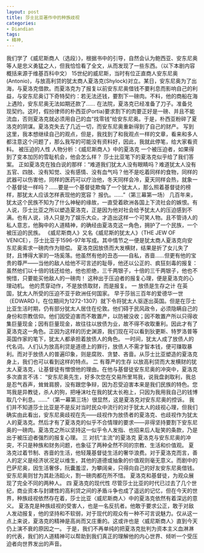 ```yaml
---
layout: post
title: 莎士比亚著作中的种族歧视
categories:
- Diandian
tags:
- 精神, 
---
```

我们学了《威尼斯商人（选段）》，根据书中的引导，自然会认为鲍西亚、安东尼奥等人是忠义勇猛之人，但我恰恰看了全文，从而发现了一些东西。（以下本剧内容概括来源于维基百科中文） 15世纪的威尼斯，当时有位正直商人安东尼奥(Antonio)，与放高利贷的犹太商人夏洛克(Shylock)对立。某日，安东尼奥为了出海，与夏洛克借款。而夏洛克为了报复以前安东尼奥借钱不要利息而影响自己的利益，与安东尼奥订下奇特契约：若无法还钱，要割下一磅肉。不料，他的商船在海上遇险，安东尼奥无法如期还款了…… 在法院，夏洛克已经准备了刀子。准备兑现契约。这时，假扮律师的朴西亚(Portia)要求割下的肉要正好是一磅、并且不能流血，否则夏洛克就必须用自己的血“找零钱”给安东尼奥。于是，朴西亚粉碎了夏洛克的阴谋。夏洛克失去了几近一切，而安东尼奥重新得到了自己的财产。 写到这里，我本想继续自己的观点，但是，我找到了和我观点一样的文章，看来和多人都注意这个问题了，那么我写的可能没有资料好，因此，我就此停笔，给大家看资料。 被压迫的人性 人物分析：《威尼斯商人》中的夏洛克 一个被压迫者，如果得到了变本加厉的雪耻机会，他会怎么样？ 莎士比亚笔下的夏洛克似乎给了我们答案。 正如夏洛克在独白说的那样：“难道我们犹太人没有眼睛吗？难道犹太人没有五官、四肢、没有知觉、没有感情、没有血气吗？他不是吃着同样的食物，同样的武器可以伤害他，同样的医药可以疗治他，冬天同样会冷，夏天同样会热，就象一个基督徒一样吗？……要是一个基督徒欺侮了一个犹太人，那么照着基督徒的榜样，那犹太人应该怎样表现他的宽容？ 报仇。……”（第三幕第一场） 几百年来，犹太这个民族不知为了什么神秘的缘故，一直受着欧洲各国上下流社会的嫉恨。有人说，莎士比亚之所以塑造夏洛克，正是因为他对社会给予犹太人的压迫感到不满。也有人说，诗人只是为了娱乐大众，才造出这样一个可笑人物。且不管诗人的私人意志，他胸中的人道精神，的确经由夏洛克这一角色，拥护了一个民族，一个被压迫的民族。 《威尼斯商人》又名《威尼斯的犹太人》（THE JEW OF VENICE），莎士比亚于1596-97年写成。其中情节之一便是犹太商人夏洛克向安东尼奥索求一磅肉作为赔偿。 夏洛克因放债而大发横财，结果是折了女儿失了财，且博得大家的一场奚落。他虽然有他的丑态——自私，吝啬……但更有他的宝贵的尊严——当他的敌人给他不可言述的耻辱，他还以公正的、疯狂刻毒的报复：虽然他们以十倍的钱还给他，他也拒绝，三千两银子，十倍的三千两银子，他也不惋惜，只要能买他敌人的一磅肉！ 这种出于压迫者的报复心理，便是夏洛克的心理动机。 他的贯穿动作，不是放债取财，而是报复。 一 放债是生存之计 在英国，犹太人所受的压迫不亚于欧洲任何国家。 早于莎翁三百年的爱德华一世（EDWARD I，在位期间为1272-1307）就下令将犹太人驱逐出英国。但是在莎士比亚生活时期，仍有部分犹太人居住在伦敦。他们碍于民风政令，必须隐瞒自己的身份和宗教信仰。他们因受迫害而不敢置产，以防被没收；因不敢置产所以只得收集巨量现金；因有巨量现金，故往往以放债为业，故不得不收取重利。因此才有了夏洛克这一角色。正因为这样的历史渊源，我们现在可以看到狄更斯、特罗洛普等英国作家的笔下，犹太人都承担着放债人的角色。 一时间，犹太人成了放债人的代名词。人们认为放高利贷是道德上的罪行，放债人不需才智本钱，便可赚取暴利。而对于放债人的普遍印象，则是腐败、贪婪、吝啬。从莎士比亚塑造的夏洛克身上，我们也可以看到这样的特点。 二 有尊严的生存 以放高利贷而大发横财的犹太人夏洛克，让基督徒有憎恨他的理由。在他与基督徒安东尼奥的冲突中，夏洛克多次直言不讳： “安东尼奥先生，好多次您在交易所里骂我，说我盘剥取利，我总是忍气吞声，耸耸肩膀，没有跟您争辩，因为忍受迫害本来是我们民族的特色。您骂我是异教徒，杀人的狗，把唾沫吐在我的犹太长袍上，只因为我用我自己的钱博取几个利息。……”（第一幕第三场）很显然，这是夏洛克对安东尼奥的控诉。 我们并不知道莎士比亚是不是反对当时民众中流行的对于犹太人的歧视心理，但我们确实由此看出，安东尼奥歧视在先——歧视作为放债者的夏洛克、也歧视作为犹太人的夏洛克。然后才有了夏洛克的似乎不合情理的要求——非得坚持要割下安东尼奥的一磅肉。夏洛克之所以坚持这一似乎令人发指、也招来后人耻笑的条款，乃是出于被压迫者强烈的报复心理。 三 对抗“主流”的夏洛克 夏洛克与安东尼奥的冲突，不只是种族和财务问题，也象征了两种全然不同的宗教、生活和价值观。 夏洛克过着节制、吝啬的生活，他轻蔑基督徒生活的奢华浪费。对于夏洛克而言，善人的定义是经济状况足以维生，其他的道德或抽象的价值观则毫无意义。而剧中的巴萨尼奥，因生活奢侈，阮囊羞涩，为攀阔亲，只得向自己的好友安东尼奥借钱。安东尼奥则甘为其赴汤蹈火，割一磅肉都在所不惜。 夏洛克和基督徒，为观众展现了完全不同的两种人。 四 夏洛克的现代性 尽管莎士比亚的时代已过去了几个世纪，商业资本与封建性的高利贷之间的矛盾斗争也成了遥远的记忆，但在今天的世界，种族歧视依然存在着，莎士比亚〈威尼斯商人〉中的夏洛克依然有着深远的意义。 夏洛克是种族歧视的受害人，也是一名反抗者。他敢于要求公正，敢于对敌人发动报复，他的坚持和不软弱，对于现代的观众有一种不可言说魅力。仅从这一点上来说，夏洛克的精神是高尚而又庄重的。这或许也是〈威尼斯商人〉直到今天仍上演不衰的原因之一。 于是，我们不再单纯的把夏洛克批判为资本主义血淋淋的代表，我们的人道精神可以帮助到我们真正的理解他的内心世界、倾听一个受压迫者向世界发出的声音。